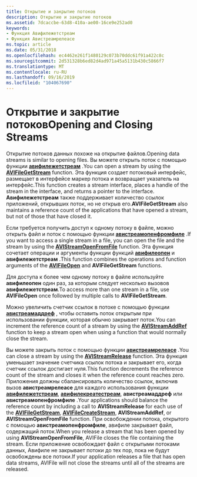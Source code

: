 ```yaml
---
title: Открытие и закрытие потоков
description: Открытие и закрытие потоков
ms.assetid: 7dcaccbe-63d8-410a-ae00-16ce9e252ad0
keywords:
- Функция Авифилежетстреам
- Функция Авистреамрелеасе
ms.topic: article
ms.date: 05/31/2018
ms.openlocfilehash: ec4462e261f1480129c073b70ddc61f91a422c8c
ms.sourcegitcommit: 2d531328b6ed82d4ad971a45a5131b430c5866f7
ms.translationtype: MT
ms.contentlocale: ru-RU
ms.lasthandoff: 09/16/2019
ms.locfileid: "104067690"
---
```

# <a name="opening-and-closing-streams"></a><span data-ttu-id="f853b-105">Открытие и закрытие потоков</span><span class="sxs-lookup"><span data-stu-id="f853b-105">Opening and Closing Streams</span></span>

<span data-ttu-id="f853b-106">Открытие потоков данных похоже на открытие файлов.</span><span class="sxs-lookup"><span data-stu-id="f853b-106">Opening data streams is similar to opening files.</span></span> <span data-ttu-id="f853b-107">Вы можете открыть поток с помощью функции [**авифилежетстреам**](/windows/desktop/api/Vfw/nf-vfw-avifilegetstream) .</span><span class="sxs-lookup"><span data-stu-id="f853b-107">You can open a stream by using the [**AVIFileGetStream**](/windows/desktop/api/Vfw/nf-vfw-avifilegetstream) function.</span></span> <span data-ttu-id="f853b-108">Эта функция создает потоковый интерфейс, размещает в интерфейсе маркер потока и возвращает указатель на интерфейс.</span><span class="sxs-lookup"><span data-stu-id="f853b-108">This function creates a stream interface, places a handle of the stream in the interface, and returns a pointer to the interface.</span></span> <span data-ttu-id="f853b-109">**Авифилежетстреам** также поддерживает количество ссылок приложений, открывших поток, но не открыв его.</span><span class="sxs-lookup"><span data-stu-id="f853b-109">**AVIFileGetStream** also maintains a reference count of the applications that have opened a stream, but not of those that have closed it.</span></span>

<span data-ttu-id="f853b-110">Если требуется получить доступ к одному потоку в файле, можно открыть файл и поток с помощью функции [**авистреамопенфромфиле**](/windows/desktop/api/Vfw/nf-vfw-avistreamopenfromfilea) .</span><span class="sxs-lookup"><span data-stu-id="f853b-110">If you want to access a single stream in a file, you can open the file and the stream by using the [**AVIStreamOpenFromFile**](/windows/desktop/api/Vfw/nf-vfw-avistreamopenfromfilea) function.</span></span> <span data-ttu-id="f853b-111">Эта функция сочетает операции и аргументы функции функций [**авифилеопен**](/windows/desktop/api/Vfw/nf-vfw-avifileopen) и **авифилежетстреам** .</span><span class="sxs-lookup"><span data-stu-id="f853b-111">This function combines the operations and function arguments of the [**AVIFileOpen**](/windows/desktop/api/Vfw/nf-vfw-avifileopen) and **AVIFileGetStream** functions.</span></span>

<span data-ttu-id="f853b-112">Для доступа к более чем одному потоку в файле используйте **авифилеопен** один раз, за которым следует несколько вызовов **авифилежетстреам**.</span><span class="sxs-lookup"><span data-stu-id="f853b-112">To access more than one stream in a file, use **AVIFileOpen** once followed by multiple calls to **AVIFileGetStream**.</span></span>

<span data-ttu-id="f853b-113">Можно увеличить счетчик ссылок в потоке с помощью функции [**авистреамаддреф**](/windows/desktop/api/Vfw/nf-vfw-avistreamaddref) , чтобы оставить поток открытым при использовании функции, которая обычно закрывает поток.</span><span class="sxs-lookup"><span data-stu-id="f853b-113">You can increment the reference count of a stream by using the [**AVIStreamAddRef**](/windows/desktop/api/Vfw/nf-vfw-avistreamaddref) function to keep a stream open when using a function that would normally close the stream.</span></span>

<span data-ttu-id="f853b-114">Вы можете закрыть поток с помощью функции [**авистреамрелеасе**](/windows/desktop/api/Vfw/nf-vfw-avistreamrelease) .</span><span class="sxs-lookup"><span data-stu-id="f853b-114">You can close a stream by using the [**AVIStreamRelease**](/windows/desktop/api/Vfw/nf-vfw-avistreamrelease) function.</span></span> <span data-ttu-id="f853b-115">Эта функция уменьшает значение счетчика ссылок потока и закрывает его, когда счетчик ссылок достигает нуля.</span><span class="sxs-lookup"><span data-stu-id="f853b-115">This function decrements the reference count of the stream and closes it when the reference count reaches zero.</span></span> <span data-ttu-id="f853b-116">Приложения должны сбалансировать количество ссылок, включив вызов **авистреамрелеасе** для каждого использования функции [**авифилежетстреам**](/windows/desktop/api/Vfw/nf-vfw-avifilegetstream), [**авифилекреатестреам**](/windows/desktop/api/Vfw/nf-vfw-avifilecreatestream), **авистреамаддреф** или **авистреамопенфромфиле** .</span><span class="sxs-lookup"><span data-stu-id="f853b-116">Your applications should balance the reference count by including a call to **AVIStreamRelease** for each use of the [**AVIFileGetStream**](/windows/desktop/api/Vfw/nf-vfw-avifilegetstream), [**AVIFileCreateStream**](/windows/desktop/api/Vfw/nf-vfw-avifilecreatestream), **AVIStreamAddRef**, or **AVIStreamOpenFromFile** function.</span></span> <span data-ttu-id="f853b-117">При освобождении потока, открытого с помощью **авистреамопенфромфиле**, авифиле закрывает файл, содержащий поток.</span><span class="sxs-lookup"><span data-stu-id="f853b-117">When you release a stream that has been opened by using **AVIStreamOpenFromFile**, AVIFile closes the file containing the stream.</span></span> <span data-ttu-id="f853b-118">Если приложение освобождает файл с открытыми потоками данных, Авифиле не закрывает потоки до тех пор, пока не будут освобождены все потоки.</span><span class="sxs-lookup"><span data-stu-id="f853b-118">If your application releases a file that has open data streams, AVIFile will not close the streams until all of the streams are released.</span></span>

 

 




